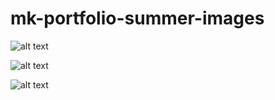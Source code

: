 # mk-portfolio-summer-images


![alt text](https://files.slack.com/files-pri/T0HTW3H0V-F03MEM0A1EZ/mk-123_540.gif?pub_secret=4efb2f3c80)

![alt text](https://files.slack.com/files-pri/T0HTW3H0V-F03M5LNGTK5/20220512.0.001_tdm90dr.hdpinterview.recording_hyper.b.h264.0001_540.gif?pub_secret=cf68b09648)

![alt text](https://files.slack.com/files-pri/T0HTW3H0V-F03M2RR0KQD/20220607.0.001_tdm90dr.hdpinterview.recording_c200.b.h264.jpg?pub_secret=5f6d70d4e2)

